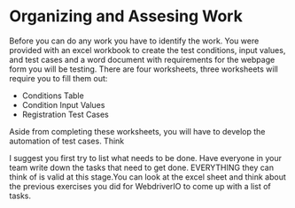 # Organizing and Assesing Work
Before you can do any work you have to identify the work. You were provided with an excel workbook to create the test conditions, input values, and test cases and a word document with requirements for the webpage form you will be testing. There are four worksheets, three worksheets will require you to fill them out: 

- Conditions Table
- Condition Input Values
- Registration Test Cases

Aside from completing these worksheets, you will have to develop the automation of test cases. Think  

I suggest you first try to list what needs to be done. Have everyone in your team write down the tasks that need to get done. EVERYTHING they can think of is valid at this stage.You can look at the excel sheet and think about the previous exercises you did for WebdriverIO to come up with a list of tasks. 
